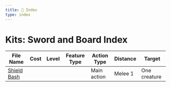 ```yaml
---
title: 📑 Index
type: index
---
```


# Kits: Sword and Board Index

| File Name                       | Cost | Level | Feature Type | Action Type | Distance | Target       |
| ------------------------------- | ---- | ----- | ------------ | ----------- | -------- | ------------ |
| [Shield Bash](../Shield%20Bash) |      |       |              | Main action | Melee 1  | One creature |
